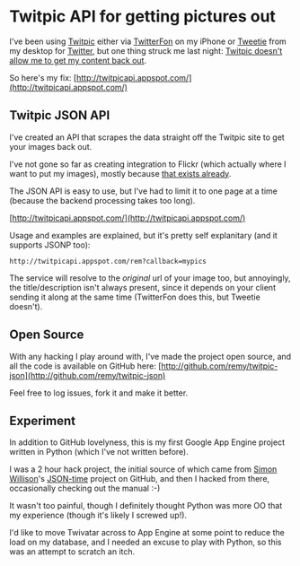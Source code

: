 # Twitpic API for getting pictures out

I've been using [Twitpic](http://twitpic.com/photos/rem) either via [TwitterFon](http://twitterfon.net/ "TwitterFon - Simple, Clean, and Fast Twitter Client for iPhone and iPod Touch") on my iPhone or [Tweetie](http://www.atebits.com/tweetie-mac/) from my desktop for [Twitter](http://twitter.com/rem), but one thing struck me last night: [Twitpic doesn't allow me to get my content back out](http://twitter.com/rem/status/2725763132).

So here's my fix: [http://twitpicapi.appspot.com/](http://twitpicapi.appspot.com/)

<!--more-->
## Twitpic JSON API

I've created an API that scrapes the data straight off the Twitpic site to get your images back out.

I've not gone so far as creating integration to Flickr (which actually where I want to put my images), mostly because [that exists already](http://twitpickr.wijndaele.com/).

The JSON API is easy to use, but I've had to limit it to one page at a time (because the backend processing takes too long).

[http://twitpicapi.appspot.com/](http://twitpicapi.appspot.com/)

Usage and examples are explained, but it's pretty self explanitary (and it supports JSONP too):

<pre><code>http://twitpicapi.appspot.com/rem?callback=mypics</code></pre>

The service will resolve to the *original* url of your image too, but annoyingly, the title/description isn't always present, since it depends on your client sending it along at the same time (TwitterFon does this, but Tweetie doesn't).

## Open Source

With any hacking I play around with, I've made the project open source, and all the code is available on GitHub here: [http://github.com/remy/twitpic-json](http://github.com/remy/twitpic-json)

Feel free to log issues, fork it and make it better.

## Experiment

In addition to GitHub lovelyness, this is my first Google App Engine project written in Python (which I've not written before).

I was a 2 hour hack project, the initial source of which came from [Simon Willison](http://simonwillison.net)'s [JSON-time](http://github.com/simonw/json-time/) project on GitHub, and then I hacked from there, occasionally checking out the manual :-)

It wasn't too painful, though I definitely thought Python was more OO that my experience (though it's likely I screwed up!).

I'd like to move Twivatar across to App Engine at some point to reduce the load on my database, and I needed an excuse to play with Python, so this was an attempt to scratch an itch.